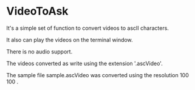 # VideoToAsk

It's a simple set of function to convert videos to ascII characters.

It also can play the videos on the terminal window.

There is no audio support.

The videos converted as write using the extension '.ascVideo'.

The sample file sample.ascVideo was converted using the resolution 100 100 .
